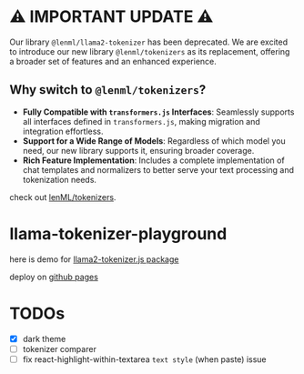 # :warning: IMPORTANT UPDATE :warning:

Our library `@lenml/llama2-tokenizer` has been deprecated. We are excited to introduce our new library `@lenml/tokenizers` as its replacement, offering a broader set of features and an enhanced experience.

## Why switch to `@lenml/tokenizers`?

- **Fully Compatible with `transformers.js` Interfaces**: Seamlessly supports all interfaces defined in `transformers.js`, making migration and integration effortless.
- **Support for a Wide Range of Models**: Regardless of which model you need, our new library supports it, ensuring broader coverage.
- **Rich Feature Implementation**: Includes a complete implementation of chat templates and normalizers to better serve your text processing and tokenization needs.


check out [lenML/tokenizers](https://github.com/lenML/tokenizers).

# llama-tokenizer-playground

here is demo for [llama2-tokenizer.js package](https://github.com/lenML/llama2-tokenizer.js)

deploy on [github pages](https://lenml.github.io/llama-tokenizer-playground/)

# TODOs
- [x] dark theme
- [ ] tokenizer comparer
- [ ] fix react-highlight-within-textarea `text style` (when paste) issue
